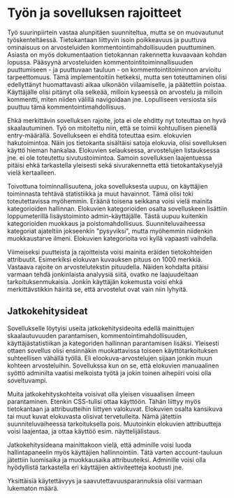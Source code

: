 # Työn ja sovelluksen rajoitteet

Työ suurinpiirtein vastaa alunpitäen suunniteltua, mutta se on muovautunut työskenteltäessä. Tietokantaan liittyvin isoin poikkeavuus ja puuttuva ominaisuus on arvosteluiden kommentointimahdollisuuden puuttuminen. Asiasta on myös dokumentaation tietokannan rakennetta kuvaavaan kohdan lopussa. Pääsyynä arvosteluiden kommentointitoiminnallisuuden puuttumiseen - ja puuttuvaan tauluun - on kommentointitoiminnon arvioitu tarpeettomuus. Tämä implementoitiin hetkeksi, mutta sen toteuttaminen olisi edellyttänyt huomattavasti aikaa ulkonäön viilaamiselle, ja päätettiin poistaa. Käyttäjälle olisi pitänyt olla selkeää, milloin kyseessä on arvostelu ja milloin kommentti, miten niiden välillä navigoidaan jne. Lopulliseen versiosta siis puuttuu tämä kommentointimahdollisuus.

Ehkä merkittävin sovelluksen rajoite, jota ei ole ehditty nyt toteuttaa on hyvä skaalautuminen. Työ on mitoitettu niin, että se toimii kohtuullisen pienellä entry-määrällä. Sovellukseen ei ehditä toteuttaa esim. elokuvien hakutoimintoa. Näin jos tietokanta sisältäisi satoja elokuvia, olisi sovelluksen käyttö hieman hankalaa. Elokuvien selauksessa, arvostelujen listauksessa jne. ei ole toteutettu sivutustoimintoa. Samoin sovelluksen laajentuessa pitäisi ehkä tarkastella yleisesti sekä sivurakennetta että tietokantakyselyjä vielä kertaalleen.

Toivottuna toiminnallisuutena, joka sovelluksesta uupuu, on käyttäjien toiminnasta tehtävä statistiikka ja muut havainnot. Tämä olisi toki toteutettavissa myöhemmin. Eräänä toisena seikkana voisi vielä mainita kategorioiden hallinnan. Elokuvien kategorioiden osalta sovelluskeen lisättiin loppumeterillä lisäystoiminto admin-käyttäjälle. Tästä uupuu kuitenkin kategorioiden muokkaus ja poistomahdollisuus. Suunniteluvaiheessa kategoriat ajateltiin jokseenkin "pysyviksi", mutta myöhemmin niidenkin muokkaustarve ilmeni. Elokuvien kategorioita voi kyllä vapaasti vaihdella.

Viimeiseksi puutteista ja rajoitteista voisi mainita eräiden tietokohteiden attribuutit. Esimerkiksi elokuvan kuvauksen pituus on 1000 merkkiä. Vastaava rajoite on arvostelutekstin pituudella. Näiden kohdalta pitäisi varmaan tehdä jonkinlaista analyysiä siitä, ovatko ne laajuudeltaan tarkoituksenmukaisia. Jonkin käyttäjän kokemusta voisi ehkä merkittävstikkin häiritä se, että arvostelut ovat vain niin lyhyitä.

## Jatkokehitysideat

Sovellukselle löytyisi useita jatkokehitysideoita edellä mainittujen skaalautuvuuden parantamisen, kommentointimahdollisuuden, käyttäjästatistiikan ja kategoriden hallinnan parantamisen lisäksi. Yleisesti ottaen sovellus olisi ensinnäkin muokattavissa toiseen käyttötarkoituksen suhteellisen vähällä työllä. Eli elookuva-arvostelujen sijaan jonkin muun kohteen arvosteluihin. Sovellukssa kun on se, että elokuvien manuaalinen syöttö adminilta vaatisi melkoista työtä ja jokin toinen aihepiiri voisi olla soveltuvampi.

Muita jatkokehityskohteita voisivat olla yleisen visuaalisen ilmeen parantaminen. Etenkin CSS-tulisi ottaa käyttöön. Tähän liittyy myös tietokantaan ja attribuutteihin liittyen valokuvat. Elokuvien osalta kansikuva tai muut kuvat elokuvasta olisivat tervetulleita. Nämä jätettiin suunniteluvaiheessa tarkoituksella pois. Muutoinkin elokuvien attribuutteja voisi laajentaa, ja ottaa käyttöö esim. näyttelijälistaus.
 
Jatkokehitysideana mainittakoon vielä, että adminille voisi luoda hallintapaneelin myös käyttäjien hallinnointiin. Tätä varten account-tauluun jätettiin luomisaika ja muokkausaika attribuuteiksi. Adminille voisi olla hyödyllistä tarkastella eri käyttäjien aktiviteetteja kootusti jne.

Yksittäisiä käytettävyys ja saavutettavuusparannuksia olisi varmaan lukematon määrä.
